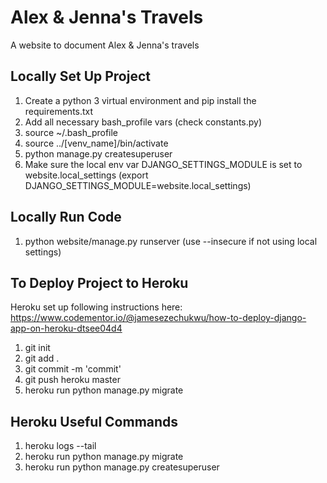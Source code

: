 # Alex & Jenna's Travels
A website to document Alex & Jenna's travels


## Locally Set Up Project
1. Create a python 3 virtual environment and pip install the requirements.txt
2. Add all necessary bash_profile vars (check constants.py)
3. source ~/.bash_profile
4. source ../[venv_name]/bin/activate
5. python manage.py createsuperuser
6. Make sure the local env var DJANGO_SETTINGS_MODULE is set to website.local_settings (export DJANGO_SETTINGS_MODULE=website.local_settings)


## Locally Run Code
1. python website/manage.py runserver (use --insecure if not using local settings)


## To Deploy Project to Heroku
Heroku set up following instructions here:
https://www.codementor.io/@jamesezechukwu/how-to-deploy-django-app-on-heroku-dtsee04d4

1. git init
2. git add .
3. git commit -m 'commit'
4. git push heroku master
5. heroku run python manage.py migrate


## Heroku Useful Commands
1. heroku logs --tail
2. heroku run python manage.py migrate
2. heroku run python manage.py createsuperuser
